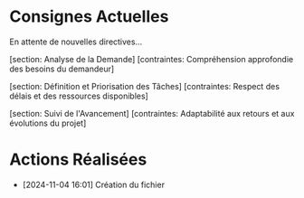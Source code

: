 # Consignes Actuelles
En attente de nouvelles directives...


[section: Analyse de la Demande]
[contraintes: Compréhension approfondie des besoins du demandeur]

[section: Définition et Priorisation des Tâches]
[contraintes: Respect des délais et des ressources disponibles]

[section: Suivi de l'Avancement]
[contraintes: Adaptabilité aux retours et aux évolutions du projet]
# Actions Réalisées
- [2024-11-04 16:01] Création du fichier